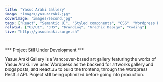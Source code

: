 ```yaml
---
title: "Yasuo Araki Gallery"
image: "images/yasuoaraki.jpg"
coverimage: "images/second.jpg"
tags: ["React", "Semantic UI", "Styled components", "CSS", "Wordpress Restful API", "NPM", "AWS"]
related: ["UX/UI", "CMS", "Branding", "Graphic Design", "Coding"]
live: "http://yasuoaraki.surge.sh"

---
```


*** Project Still Under Development ***

Yasuo Araki Gallery is a Vancouver-based art gallery featuring the works of Yasuo Araki. I've used Wordpress as the backend for artworks gallery and blogs posts, and React.JS to build the frontend, through the Wordpress Restful API. Project still being optimized before going into production.
